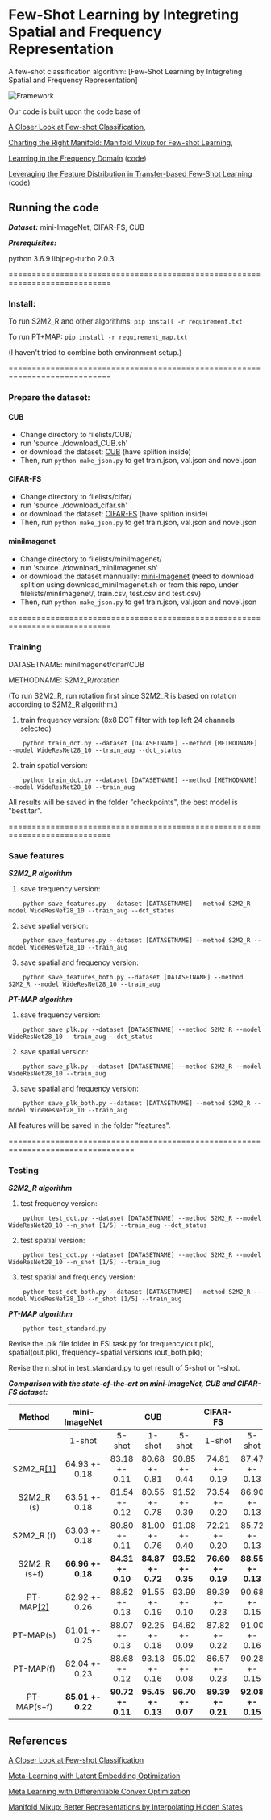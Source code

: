Few-Shot Learning by Integreting Spatial and Frequency Representation
=======

A few-shot classification algorithm: [Few-Shot Learning by Integreting Spatial and Frequency Representation]

![Framework](https://github.com/xiangyu8/PT-MAP-sf/blob/master/framework.png)

Our code is built upon the code base of 

[A Closer Look at Few-shot Classification](https://openreview.net/pdf?id=HkxLXnAcFQ), 

[Charting the Right Manifold: Manifold Mixup for Few-shot Learning](https://github.com/nupurkmr9/S2M2_fewshot.git), 

[Learning in the Frequency Domain](https://openaccess.thecvf.com/content_CVPR_2020/papers/Xu_Learning_in_the_Frequency_Domain_CVPR_2020_paper.pdf) ([code](https://github.com/calmevtime/DCTNet.git))

[Leveraging the Feature Distribution in Transfer-based Few-Shot Learning](https://arxiv.org/pdf/2006.03806v2.pdf) ([code](https://github.com/yhu01/PT-MAP))

Running the code
------------
***Dataset:*** mini-ImageNet, CIFAR-FS, CUB

***Prerequisites:*** 

python 3.6.9
libjpeg-turbo 2.0.3



============================================================================

### Install:

To run S2M2_R and other algorithms: 
```pip install -r requirement.txt```

To run PT+MAP: 
```pip install -r requirement_map.txt```

(I haven't tried to combine both environment setup.)

============================================================================

### Prepare the dataset:

#### CUB

* Change directory to filelists/CUB/
* run 'source ./download_CUB.sh' 
* or download the dataset: [CUB](https://drive.google.com/file/d/1hbzc_P1FuxMkcabkgn9ZKinBwW683j45/view) (have splition inside)
* Then, run ```python make_json.py``` to get train.json, val.json and novel.json

#### CIFAR-FS
* Change directory to filelists/cifar/
* run 'source ./download_cifar.sh' 
* or download the dataset: [CIFAR-FS](https://drive.google.com/file/d/1pTsCCMDj45kzFYgrnO67BWVbKs48Q3NI/view) (have splition inside)
* Then, run ```python make_json.py``` to get train.json, val.json and novel.json

#### miniImagenet
* Change directory to filelists/miniImagenet/
* run 'source ./download_miniImagenet.sh' 
* or download the dataset mannually: [mini-Imagenet](https://drive.google.com/file/d/0B3Irx3uQNoBMQ1FlNXJsZUdYWEE/view) (need to download splition using download_miniImagenet.sh or from this repo, under filelists/miniImagenet/, train.csv, test.csv and test.csv)
* Then, run ```python make_json.py``` to get train.json, val.json and novel.json

============================================================================

### Training

DATASETNAME: miniImagenet/cifar/CUB

METHODNAME: S2M2_R/rotation

(To run S2M2_R, run rotation first since S2M2_R is based on rotation according to S2M2_R algorithm.)

1) train frequency version: (8x8 DCT filter with top left 24 channels selected)
```
	python train_dct.py --dataset [DATASETNAME] --method [METHODNAME] --model WideResNet28_10 --train_aug --dct_status
```	

2) train spatial version:
```
	python train_dct.py --dataset [DATASETNAME] --method [METHODNAME] --model WideResNet28_10 --train_aug
```
		
All results will be saved in the folder "checkpoints", the best model is "best.tar".

============================================================================

### Save features

***S2M2_R algorithm***
1) save frequency version:
```
	python save_features.py --dataset [DATASETNAME] --method S2M2_R --model WideResNet28_10 --train_aug --dct_status
```
2) save spatial version:
```
	python save_features.py --dataset [DATASETNAME] --method S2M2_R --model WideResNet28_10 --train_aug
```
3) save spatial and frequency version:
```
	python save_features_both.py --dataset [DATASETNAME] --method S2M2_R --model WideResNet28_10 --train_aug
```
***PT-MAP algorithm***
1) save frequency version:
```
	python save_plk.py --dataset [DATASETNAME] --method S2M2_R --model WideResNet28_10 --train_aug --dct_status
```
2) save spatial version:
```
	python save_plk.py --dataset [DATASETNAME] --method S2M2_R --model WideResNet28_10 --train_aug
```
3) save spatial and frequency version:
```
	python save_plk_both.py --dataset [DATASETNAME] --method S2M2_R --model WideResNet28_10 --train_aug
```

All features will be saved in the folder "features".

=================================================================================

### Testing

***S2M2_R algorithm***
1) test frequency version:
```
	python test_dct.py --dataset [DATASETNAME] --method S2M2_R --model WideResNet28_10 --n_shot [1/5] --train_aug --dct_status	
```

2) test spatial version:
```
	python test_dct.py --dataset [DATASETNAME] --method S2M2_R --model WideResNet28_10 --n_shot [1/5] --train_aug	
```
3) test spatial and frequency version:
```
	python test_dct_both.py --dataset [DATASETNAME] --method S2M2_R --model WideResNet28_10 --n_shot [1/5] --train_aug	
```
***PT-MAP algorithm***
```
	python test_standard.py	
```

Revise the .plk file folder in FSLtask.py for frequency(out.plk), spatial(out.plk), frequency+spatial versions (out_both.plk);

Revise the n_shot in test_standard.py to get result of 5-shot or 1-shot.

***Comparison with the state-of-the-art on mini-ImageNet, CUB and CIFAR-FS dataset:***


|      Method    | mini-ImageNet |               |      CUB      |               |   CIFAR-FS     |               |
|:--------------:|:-------------:|:-------------:|:-------------:|:-------------:|:--------------:|:-------------:|
|                |     1-shot    |     5-shot    |     1-shot    |     5-shot    |    1-shot      |     5-shot    |
|   S2M2_R[[1]](https://github.com/nupurkmr9/S2M2_fewshot)       | 64.93 +- 0.18 | 83.18 +- 0.11 | 80.68 +- 0.81 | 90.85 +- 0.44 | 74.81 +- 0.19  | 87.47 +- 0.13 |
|   S2M2_R (s)   | 63.51 +- 0.18 | 81.54 +- 0.12 | 80.55 +- 0.78 | 91.52 +- 0.39 | 73.54 +- 0.20  | 86.90 +- 0.13 |
|   S2M2_R (f)   | 63.03 +- 0.18 | 80.80 +- 0.11 | 81.00 +- 0.76 | 91.08 +- 0.40 | 72.21 +- 0.20  | 85.72 +- 0.13 |
|  S2M2_R (s+f)  | **66.96 +- 0.18** | **84.31 +- 0.10** | **84.87 +- 0.72** | **93.52 +- 0.35** | **76.60 +- 0.19**  | **88.55 +- 0.13** |
|   PT-MAP[[2]](https://arxiv.org/pdf/2006.03806v2.pdf)       | 82.92 +- 0.26 | 88.82 +- 0.13 | 91.55 +- 0.19 | 93.99 +- 0.10 | 89.39 +- 0.23  | 90.68 +- 0.15 |
|   PT-MAP(s)    | 81.01 +- 0.25 | 88.07 +- 0.13 | 92.25 +- 0.18 | 94.62 +- 0.09 | 87.82 +- 0.22  | 91.00 +- 0.16 |
|   PT-MAP(f)    | 82.04 +- 0.23 | 88.68 +- 0.12 | 93.18 +- 0.16 | 95.02 +- 0.08 | 86.57 +- 0.23  | 90.28 +- 0.15 |
|   PT-MAP(s+f)  | **85.01 +- 0.22** | **90.72 +- 0.11** | **95.45 +- 0.13** | **96.70 +- 0.07** | **89.39 +- 0.21**  | **92.08 +- 0.15** |


References
------------
[A Closer Look at Few-shot Classification](https://openreview.net/pdf?id=HkxLXnAcFQ)

[Meta-Learning with Latent Embedding Optimization](https://arxiv.org/pdf/1807.05960.pdf)

[Meta Learning with Differentiable Convex Optimization](https://arxiv.org/pdf/1904.03758.pdf)

[Manifold Mixup: Better Representations by Interpolating Hidden States](http://proceedings.mlr.press/v97/verma19a.html)
